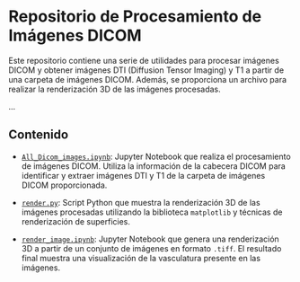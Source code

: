 # Repositorio de Procesamiento de Imágenes DICOM

Este repositorio contiene una serie de utilidades para procesar imágenes DICOM y obtener imágenes DTI (Diffusion Tensor Imaging) y T1 a partir de una carpeta de imágenes DICOM. Además, se proporciona un archivo para realizar la renderización 3D de las imágenes procesadas.

...

## Contenido

- [`All_Dicom_images.ipynb`](All_Dicom_images.ipynb): Jupyter Notebook que realiza el procesamiento de imágenes DICOM. Utiliza la información de la cabecera DICOM para identificar y extraer imágenes DTI y T1 de la carpeta de imágenes DICOM proporcionada.

- [`render.py`](render.py): Script Python que muestra la renderización 3D de las imágenes procesadas utilizando la biblioteca `matplotlib` y técnicas de renderización de superficies.

- [`render_image.ipynb`](render_image.ipynb): Jupyter Notebook que genera una renderización 3D a partir de un conjunto de imágenes en formato `.tiff`. El resultado final muestra una visualización de la vasculatura presente en las imágenes.
